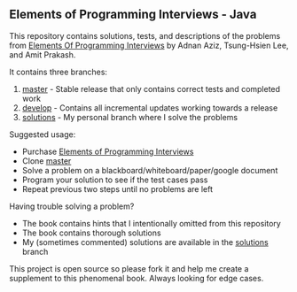 ## Elements of Programming Interviews - Java

This repository contains solutions, tests, and descriptions of the problems from
[Elements Of Programming Interviews] by Adnan Aziz, Tsung-Hsien Lee, and Amit Prakash.  

It contains three branches:
1. [master] - Stable release that only contains correct tests and completed work 
2. [develop] - Contains all incremental updates working towards a release
3. [solutions] - My personal branch where I solve the problems  

Suggested usage:
* Purchase [Elements of Programming Interviews]
* Clone [master]
* Solve a problem on a blackboard/whiteboard/paper/google document
* Program your solution to see if the test cases pass
* Repeat previous two steps until no problems are left

Having trouble solving a problem?
* The book contains hints that I intentionally omitted from this repository
* The book contains thorough solutions
* My (sometimes commented) solutions are available in the [solutions] branch

This project is open source so please fork it and help me create a supplement to this phenomenal book. Always looking for edge cases.


[Elements of Programming Interviews]:https://www.amazon.com/gp/product/1517435803/ref=as_li_tl?ie=UTF8&camp=1789&creative=9325&creativeASIN=1517435803&linkCode=as2&tag=gardncl-20&linkId=5b86b3fc38b795950f0d69e7452ed763
[master]:https://github.com/gardncl/elements-of-programming-interviews
[develop]:https://github.com/gardncl/elements-of-programming-interviews/tree/develop
[solutions]:https://github.com/gardncl/elements-of-programming-interviews/tree/solutions

